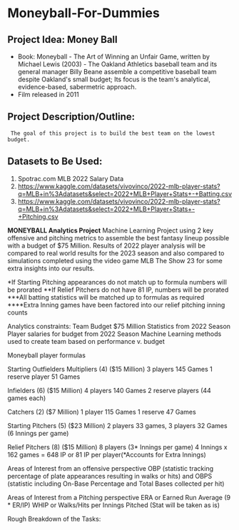 # Moneyball-For-Dummies

## Project Idea: Money Ball 
-	Book: Moneyball - The Art of Winning an Unfair Game, written by Michael Lewis (2003) - The Oakland Athletics baseball team and its general manager Billy Beane assemble a competitive baseball team despite Oakland's small budget; Its focus is the team's analytical, evidence-based, sabermetric approach.
-	Film released in 2011

## Project Description/Outline:
	 The goal of this project is to build the best team on the lowest budget. 
	
## Datasets to Be Used:
1.	Spotrac.com MLB 2022 Salary Data
2.	https://www.kaggle.com/datasets/vivovinco/2022-mlb-player-stats?q=MLB+in%3Adatasets&select=2022+MLB+Player+Stats+-+Batting.csv
3.	https://www.kaggle.com/datasets/vivovinco/2022-mlb-player-stats?q=MLB+in%3Adatasets&select=2022+MLB+Player+Stats+-+Pitching.csv


**MONEYBALL Analytics Project**
Machine Learning Project using 2 key offensive and pitching metrics to assemble the 
best fantasy lineup possible with a budget of $75 Million. Results of 2022 player analysis
will be compared to real world results for the 2023 season and also compared to simulations
completed using the video game MLB The Show 23 for some extra insights into our results.

*If Starting Pitching appearances do not match up to formula numbers will be prorated
**If Relief Pitchers do not have 81 IP, numbers will be prorated
***All batting statistics will be matched up to formulas as required
****Extra Inning games have been factored into our relief pitching inning counts

Analytics constraints:
Team Budget $75 Million
Statistics from 2022 Season
Player salaries for budget from 2022 Season
Machine Learning methods used to create team based on performance v. budget

Moneyball player formulas

Starting Outfielders Multipliers (4) ($15 Million)
3 players 145 Games
1 reserve player 51 Games

Infielders (6) ($15 Million)
4 players 140 Games
2 reserve players (44 games each)

Catchers (2) ($7 Million)
1 player 115 Games
1 reserve 47 Games

Starting Pitchers (5) ($23 Million)
2 players 33 games, 3 players 32 Games (6 Innings per game)

Relief Pitchers (8) ($15 Million)
8 players (3* Innings per game)
    4 Innings x 162 games = 648 IP or 81 IP per player(*Accounts for Extra Innings)

Areas of Interest from an offensive perspective
OBP (statistic tracking percentage of plate appearances resulting in walks or hits) and 
OBPS (statistic including On-Base Percentage and Total Bases collected per hit)

Areas of Interest from a Pitching perspective
ERA or Earned Run Average (9 * ER/IP)
WHIP or Walks/Hits per Innings Pitched (Stat will be taken as is)

Rough Breakdown of the Tasks:




	

